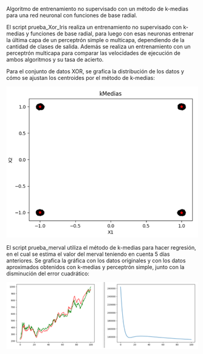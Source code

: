 Algoritmo de entrenamiento no supervisado con un método de k-medias para una red neuronal con funciones de base radial.

El script prueba_Xor_Iris realiza un entrenamiento no supervisado con k-medias y funciones de base radial, para luego con esas neuronas entrenar la última capa de un
perceptrón simple o multicapa, dependiendo de la cantidad de clases de salida. 
Además se realiza un entrenamiento con un perceptrón multicapa para comparar las velocidades de ejecución de ambos algoritmos y su tasa de acierto.

Para el conjunto de datos XOR, se grafica la distribución de los datos y cómo se ajustan los centroides por el método de k-medias:

![Image text](https://github.com/marcoscecotti/RBF/blob/main/datos/k-medias.png)

El script prueba_merval utiliza el método de k-medias para hacer regresión, en el cual se estima el valor del merval teniendo en cuenta 5 días anteriores. Se grafica la gráfica con los datos originales y con los datos aproximados obtenidos con k-medias y perceptrón simple, junto con la disminución del error cuadrático:

![Image text](https://github.com/marcoscecotti/RBF/blob/main/datos/prueba_merval.png)
